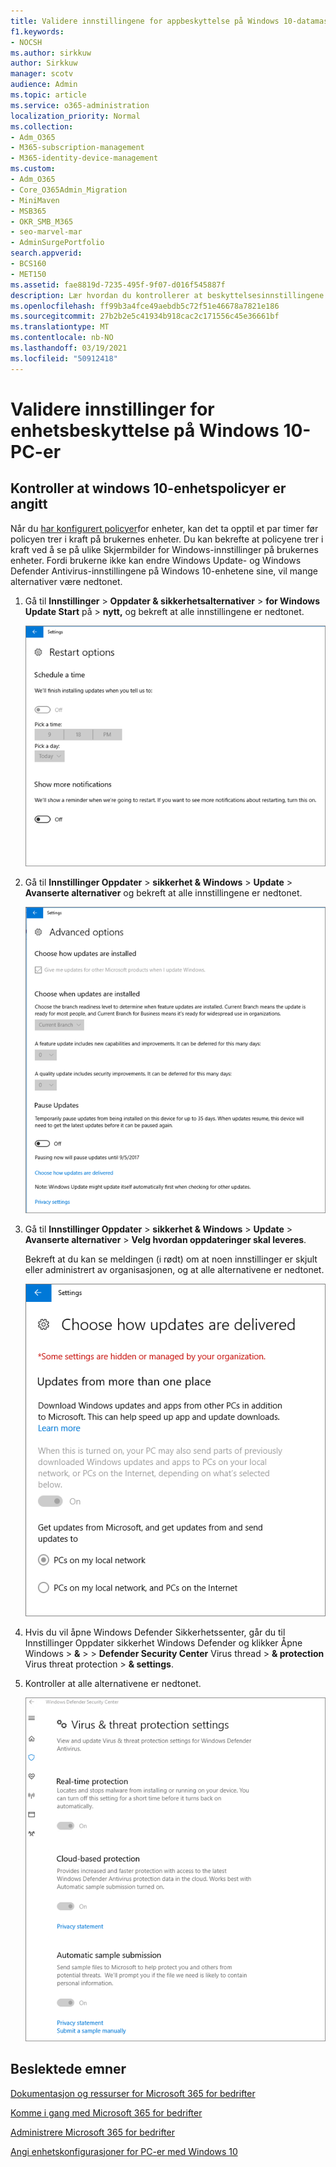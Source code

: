 ```yaml
---
title: Validere innstillingene for appbeskyttelse på Windows 10-datamaskiner
f1.keywords:
- NOCSH
ms.author: sirkkuw
author: Sirkkuw
manager: scotv
audience: Admin
ms.topic: article
ms.service: o365-administration
localization_priority: Normal
ms.collection:
- Adm_O365
- M365-subscription-management
- M365-identity-device-management
ms.custom:
- Adm_O365
- Core_O365Admin_Migration
- MiniMaven
- MSB365
- OKR_SMB_M365
- seo-marvel-mar
- AdminSurgePortfolio
search.appverid:
- BCS160
- MET150
ms.assetid: fae8819d-7235-495f-9f07-d016f545887f
description: Lær hvordan du kontrollerer at beskyttelsesinnstillingene for Microsoft 365 for business-apper trer i kraft på brukernes Windows 10-enheter.
ms.openlocfilehash: ff99b3a4fce49aebdb5c72f51e46678a7821e186
ms.sourcegitcommit: 27b2b2e5c41934b918cac2c171556c45e36661bf
ms.translationtype: MT
ms.contentlocale: nb-NO
ms.lasthandoff: 03/19/2021
ms.locfileid: "50912418"
---
```

# <a name="validate-device-protection-settings-on-windows-10-pcs"></a>Validere innstillinger for enhetsbeskyttelse på Windows 10-PC-er

## <a name="verify-that-windows-10-device-policies-are-set"></a>Kontroller at windows 10-enhetspolicyer er angitt

Når du [har konfigurert policyer](protection-settings-for-windows-10-pcs.md)for enheter, kan det ta opptil et par timer før policyen trer i kraft på brukernes enheter. Du kan bekrefte at policyene trer i kraft ved å se på ulike Skjermbilder for Windows-innstillinger på brukernes enheter. Fordi brukerne ikke kan endre Windows Update- og Windows Defender Antivirus-innstillingene på Windows 10-enhetene sine, vil mange alternativer være nedtonet.
  
1. Gå til **Innstillinger** \> **Oppdater &amp; sikkerhetsalternativer** \> **for Windows Update Start** på \> **nytt,** og bekreft at alle innstillingene er nedtonet. 
    
    ![Alle alternativene for Omstart er nedtonet.](../media/31308da9-18b0-47c5-bbf6-d5fa6747c376.png)
  
2. Gå til **Innstillinger Oppdater** \> **sikkerhet &amp; Windows** \> **Update** \> **Avanserte alternativer** og bekreft at alle innstillingene er nedtonet. 
    
    ![Alternativer for avanserte oppdateringer i Windows er nedtonet.](../media/049cf281-d503-4be9-898b-c0a3286c7fc2.png)
  
3. Gå til **Innstillinger Oppdater** \> **sikkerhet &amp; Windows** \> **Update** \> **Avanserte alternativer** \> **Velg hvordan oppdateringer skal leveres**.
    
    Bekreft at du kan se meldingen (i rødt) om at noen innstillinger er skjult eller administrert av organisasjonen, og at alle alternativene er nedtonet.
    
    ![Velg hvordan oppdateringer leveres-siden angir at innstillingene er skjult eller administrert av organisasjonen.](../media/6b3e37c5-da41-4afd-9983-b4f406216b59.png)
  
4. Hvis du vil åpne Windows Defender Sikkerhetssenter, går du til Innstillinger  Oppdater sikkerhet Windows Defender og klikker Åpne Windows \> **&amp;** \>  \> **Defender Security Center** Virus thread \> **&amp; protection** Virus threat protection \> **&amp; settings**. 
    
5. Kontroller at alle alternativene er nedtonet. 
    
    ![Innstillingene for virus- og trusselbeskyttelse er nedtonet.](../media/9ca68d40-a5d9-49d7-92a4-c581688b5926.png)
  
## <a name="related-topics"></a>Beslektede emner

[Dokumentasjon og ressurser for Microsoft 365 for bedrifter](./index.yml)
  
[Komme i gang med Microsoft 365 for bedrifter](microsoft-365-business-overview.md)
  
[Administrere Microsoft 365 for bedrifter](manage.md)
  
[Angi enhetskonfigurasjoner for PC-er med Windows 10](protection-settings-for-windows-10-pcs.md)

